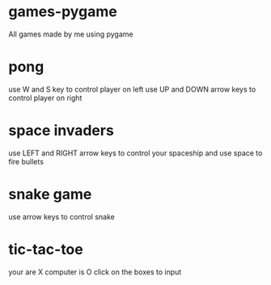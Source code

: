 # games-pygame

All games made by me using pygame

# pong

use W and S key to control player on left
use UP and DOWN arrow keys to control player on right

# space invaders

use LEFT and RIGHT arrow keys to control your spaceship and use space to fire bullets

# snake game

use arrow keys to control snake

# tic-tac-toe

your are X
computer is O
click on the boxes to input
